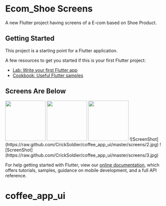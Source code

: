 # Ecom_Shoe Screens

A new Flutter project having screens of a E-com based on Shoe Product.

## Getting Started

This project is a starting point for a Flutter application.

A few resources to get you started if this is your first Flutter project:

- [Lab: Write your first Flutter app](https://flutter.dev/docs/get-started/codelab)
- [Cookbook: Useful Flutter samples](https://flutter.dev/docs/cookbook)

## Screens Are Below


<img src="https://raw.github.com/CrickSoldier/coffee_app_ui/master/screens/1.jpg" width="128"/>
<img src="https://raw.github.com/CrickSoldier/coffee_app_ui/master/screens/2.jpg" width="128"/>
<img src="https://raw.github.com/CrickSoldier/coffee_app_ui/master/screens/3.jpg" width="128"/>
![ScreenShot](https://raw.github.com/CrickSoldier/coffee_app_ui/master/screens/2.jpg)
![ScreenShot](https://raw.github.com/CrickSoldier/coffee_app_ui/master/screens/3.jpg)



For help getting started with Flutter, view our
[online documentation](https://flutter.dev/docs), which offers tutorials,
samples, guidance on mobile development, and a full API reference.
# coffee_app_ui
